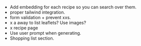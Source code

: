 - Add embedding for each recipe so you can search over them.
- proper tailwind integration.
- form validation + prevent xxs.
- x a away to list leaflets? Use images?
- x recipe page
- Use user prompt when generating.
- Shopping list section.
